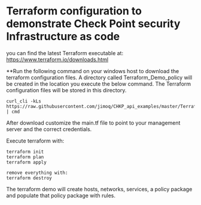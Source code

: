 # Terraform configuration to demonstrate Check Point security Infrastructure as code
you can find the latest Terraform executable at: https://www.terraform.io/downloads.html

**Run the following command on your windows host to download the terraform configuration files.
A directory called Terraform_Demo_policy will be created in the location you execute the below command. The Terraform configuration files will be stored in this directory.
```
curl_cli -kLs https://raw.githubusercontent.com/jimoq/CHKP_api_examples/master/Terraform/Terraform_Demo_policy/download_terraform_demo.bat | cmd
```

After download customize the main.tf file to point to your management server and the correct credentials.

Execute terraform with:
```
terraform init
terraform plan
terraform apply
```
```
remove everything with: 
terraform destroy
```

The terraform demo will create hosts, networks, services, a policy package and populate that policy package with rules.